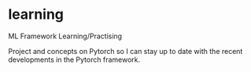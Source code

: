 learning
========

ML Framework Learning/Practising

Project and concepts on Pytorch so I can stay up to date with the recent developments in the Pytorch framework.

